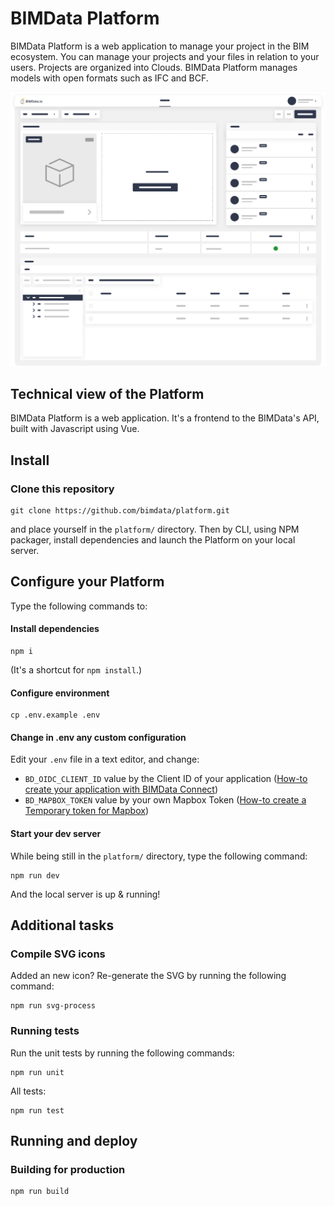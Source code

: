 # BIMData Platform

BIMData Platform is a web application to manage your project in the BIM ecosystem. You can manage your projects and your files in relation to your users.
Projects are organized into Clouds. BIMData Platform manages models with open formats such as IFC and BCF.

![Screenshot BIMData Platform](screenshot-platform.svg "Screenshot BIMData Platform")


## Technical view of the Platform

️️BIMData Platform is a web application. It's a frontend to the BIMData's API, built with Javascript using Vue.


## Install

### Clone this repository

```
git clone https://github.com/bimdata/platform.git
```
and place yourself in the ``platform/`` directory. 
Then by CLI, using NPM packager, install dependencies and launch the Platform on your local server.

## Configure your Platform

Type the following commands to:

#### Install dependencies
```
npm i
``` 

(It's a shortcut for ``npm install``.)

#### Configure environment

```
cp .env.example .env
```
#### Change in .env any custom configuration

Edit your ``.env`` file in a text editor, and change:
* `BD_OIDC_CLIENT_ID` value by the Client ID of your application ([How-to create your application with BIMData Connect](https://developers.bimdata.io/cookbook/create_an_application.html))
* `BD_MAPBOX_TOKEN` value by your own Mapbox Token ([How-to create a Temporary token for Mapbox](https://docs.mapbox.com/help/tutorials/get-started-tokens-api/#creating-temporary-tokens))


#### Start your dev server

While being still in the ``platform/`` directory, type the following command:
```
npm run dev
```
And the local server is up & running!

## Additional tasks

### Compile SVG icons

Added an new icon?
Re-generate the SVG by running the following command:

```
npm run svg-process
```
### Running tests 

Run the unit tests by running the following commands:

```
npm run unit
```
All tests:
```
npm run test
```

## Running and deploy

### Building for production

```
npm run build
```